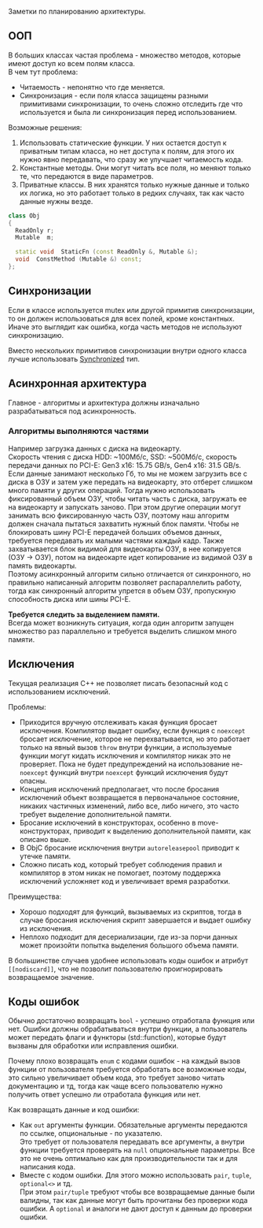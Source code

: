 Заметки по планированию архитектуры.

## ООП

В больших классах частая проблема - множество методов, которые имеют доступ ко всем полям класса.<br/>
В чем тут проблема:
* Читаемость - непонятно что где меняется.
* Синхронизация - если поля класса защищены разными примитивами синхронизации, то очень сложно отследить где что используется и была ли синхронизация перед использованием.

Возможные решения:
1. Использовать статические функции. У них остается доступ к приватным типам класса, но нет доступа к полям, для этого их нужно явно передавать, что сразу же улучшает читаемость кода.
2. Константные методы. Они могут читать все поля, но меняют только те, что передаются в виде параметров.
3. Приватные классы. В них хранятся только нужные данные и только их логика, но это работает только в редких случаях, так как часто данные нужны везде.

```cpp
class Obj
{
  ReadOnly r;
  Mutable  m;

  static void  StaticFn (const ReadOnly &, Mutable &);
  void  ConstMethod (Mutable &) const;
};
```

## Синхронизации

Если в классе используется mutex или другой примитив синхронизации, то он должен использоваться для всех полей, кроме константных. Иначе это выглядит как ошибка, когда часть методов не используют синхронизацию.

Вместо нескольких примитивов синхронизации внутри одного класса лучше использовать [Synchronized](https://github.com/azhirnov/as-en/blob/dev/AE/engine/src/threading/Primitives/Synchronized.h) тип.


## Асинхронная архитектура

Главное - алгоритмы и архитектура должны изначально разрабатываться под асинхронность.

### Алгоритмы выполняются частями

Например загрузка данных с диска на видеокарту.<br/>
Скорость чтения с диска HDD: ~100Мб/с, SSD: ~500Мб/с, скорость передачи данных по PCI-E: Gen3 x16: 15.75 GB/s, Gen4 x16: 31.5 GB/s.
Если данные занимают несколько Гб, то мы не можем загрузить все с диска в ОЗУ и затем уже передать на видеокарту, это отберет слишком много памяти у других операций. Тогда нужно использовать фиксированный объем ОЗУ, чтобы читать часть с диска, загружать ее на видеокарту и запускать заново. При этом другие операции могут занимать всю фиксированную часть ОЗУ, поэтому наш алгоритм должен сначала пытаться захватить нужный блок памяти.
Чтобы не блокировать шину PCI-E передачей больших объемов данных, требуется передавать их малыми частями каждый кадр. Также захватывается блок видимой для видеокарты ОЗУ, в нее копируется (ОЗУ -> ОЗУ), потом на видеокарте идет копирование из видимой ОЗУ в память видеокарты.<br/>
Поэтому асинхронный алгоритм сильно отличается от синхронного, но правильно написанный алгоритм позволяет распараллелить работу, тогда как синхронный алгоритм упрется в объем ОЗУ, пропускную способность диска или шины PCI-E.

**Требуется следить за выделением памяти.**<br/>
Всегда может возникнуть ситуация, когда один алгоритм запущен множество раз параллельно и требуется выделить слишком много памяти.


## Исключения

Текущая реализация C++ не позволяет писать безопасный код с использованием исключений.

Проблемы:
* Приходится вручную отслеживать какая функция бросает исключения. Компилятор выдает ошибку, если функция с `noexcept` бросает исключение, которое не перехватывается, но это работает только на явный вызов `throw` внутри функции, а используемые функции могут кидать исключения и компилятор никак это не проверяет. Пока не будет предупреждений на использование не-`noexcept` функций внутри `noexcept` функций исключения будут опасны.
* Концепция исключений предполагает, что после бросания исключений объект возвращается в первоначальное состояние, никаких частичных изменений, либо все, либо ничего, это часто требует выделение дополнительной памяти.
* Бросание исключений в конструкторах, особенно в move-конструкторах, приводит к выделению дополнительной памяти, как описано выше.
* В ObjC бросание исключения внутри `autoreleasepool` приводит к утечке памяти.
* Сложно писать код, который требует соблюдения правил и компилятор в этом никак не помогает, поэтому поддержка исключений усложняет код и увеличивает время разработки.

Преимущества:
* Хорошо подходят для функций, вызываемых из скриптов, тогда в случае бросания исключения скрипт завершается и выдает ошибку из исключения.
* Неплохо подходит для десериализации, где из-за порчи данных может произойти попытка выделения большого объема памяти.

В большинстве случаев удобнее использовать коды ошибок и атрибут `[[nodiscard]]`, что не позволит пользователю проигнорировать возвращаемое значение.


## Коды ошибок

Обычно достаточно возвращать `bool` - успешно отработала функция или нет. Ошибки должны обрабатываться внутри функции, а пользователь может передать флаги и функторы (std::function), которые будут вызваны для обработки или исправления ошибки.

Почему плохо возвращать `enum` с кодами ошибок - на каждый вызов функции от пользователя требуется обработать все возможные коды, это сильно увеличивает объем кода, это требует заново читать документацию и тд, тогда как чаще всего пользователю нужно получить ответ успешно ли отработала функция или нет.

Как возвращать данные и код ошибки:
* Как `out` аргументы функции. Обязательные аргументы передаются по ссылке, опциональные - по указателю.<br/>Это требует от пользователя передавать все аргументы, а внутри функции требуется проверять на `null` опциональные параметры. Все это не очень оптимально как для производительности так и для написания кода.
* Вместе с кодом ошибки. Для этого можно использовать `pair`, `tuple`, `optional<>` и тд.<br/> При этом `pair/tuple` требуют чтобы все возвращаемые данные были валидны, так как данные могут быть прочитаны без проверки кода ошибки. А `optional` и аналоги не дают доступ к данным до проверки ошибки.
